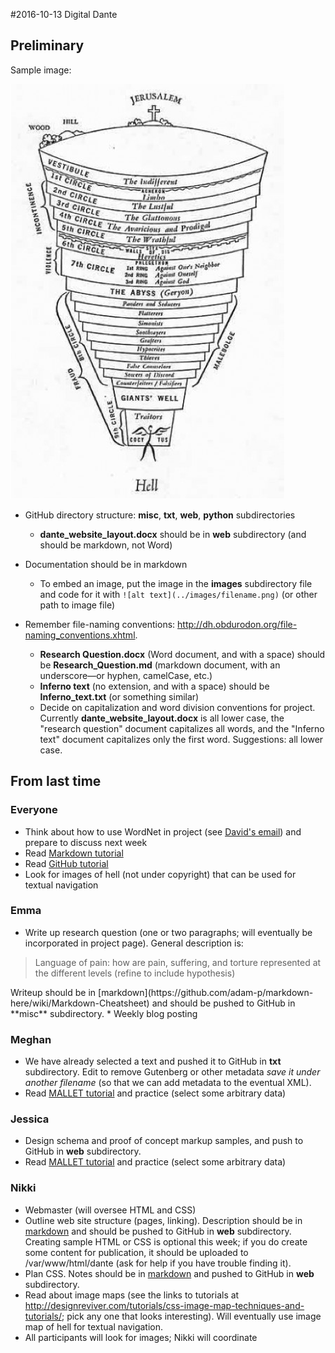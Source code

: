 #2016-10-13 Digital Dante

## Preliminary

Sample image:

![Image of hell](../images/hell.png)

* GitHub directory structure: **misc**, **txt**, **web**, **python** subdirectories
	* **dante\_website\_layout.docx** should be in **web** subdirectory (and should be markdown, not Word)
* Documentation should be in markdown
	* To embed an image, put the image in the **images** subdirectory file and code for it with `![alt text](../images/filename.png)` (or other path to image file)
* Remember file-naming conventions: <http://dh.obdurodon.org/file-naming_conventions.xhtml>.

	* **Research Question.docx** (Word document, and with a space) should be **Research_Question.md** (markdown document, with an underscore—or hyphen, camelCase, etc.)
	* **Inferno text** (no extension, and with a space) should be **Inferno_text.txt** (or something similar)
	* Decide on capitalization and word division conventions for project. Currently **dante\_website\_layout.docx** is all lower case, the "research question" document capitalizes all words, and the "Inferno text" document capitalizes only the first word. Suggestions: all lower case.


## From last time

### Everyone

* Think about how to use WordNet in project (see [David's email](http://dh.obdurodon.org/drupal/comment/4131#comment-4131)) and prepare to discuss next week
* Read [Markdown tutorial](https://github.com/adam-p/markdown-here/wiki/Markdown-Cheatsheet)
* Read [GitHub tutorial](http://dh.obdurodon.org/github.xhtml)
* Look for images of hell (not under copyright) that can be used for textual navigation

### Emma

* Write up research question (one or two paragraphs; will eventually be incorporated in project page). General description is: 
<blockquote>Language of pain: how are pain, suffering, and torture represented at the different levels (refine to include hypothesis)</blockquote>
Writeup should be in [markdown](https://github.com/adam-p/markdown-here/wiki/Markdown-Cheatsheet) and should be pushed to GitHub in **misc** subdirectory.
* Weekly blog posting

### Meghan

* We have already selected a text and pushed it to GitHub in **txt** subdirectory. Edit to remove Gutenberg or other metadata *save it under another filename* (so that we can add metadata to the eventual XML).
* Read [MALLET tutorial](http://programminghistorian.org/lessons/topic-modeling-and-mallet) and practice (select some arbitrary data)

### Jessica

* Design schema and proof of concept markup samples, and push to GitHub in **web** subdirectory.
* Read [MALLET tutorial](http://programminghistorian.org/lessons/topic-modeling-and-mallet) and practice (select some arbitrary data)


### Nikki

* Webmaster (will oversee HTML and CSS)
* Outline web site structure (pages, linking). Description should be in [markdown](https://github.com/adam-p/markdown-here/wiki/Markdown-Cheatsheet) and should be pushed to GitHub in **web** subdirectory. Creating sample HTML or CSS is optional this week; if you do create some content for publication, it should be uploaded to /var/www/html/dante (ask for help if you have trouble finding it). 
* Plan CSS. Notes should be in [markdown](https://github.com/adam-p/markdown-here/wiki/Markdown-Cheatsheet) and pushed to GitHub in **web** subdirectory.
* Read about image maps (see the links to tutorials at <http://designreviver.com/tutorials/css-image-map-techniques-and-tutorials/>; pick any one that looks interesting). Will eventually use image map of hell for textual navigation.
* All participants will look for images; Nikki will coordinate


